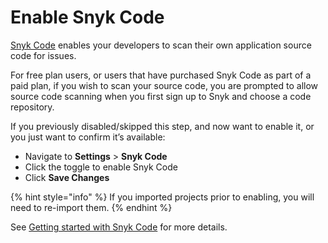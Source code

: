 # Enable Snyk Code

[Snyk Code](../../../products/snyk-code/) enables your developers to scan their own application source code for issues.

For free plan users, or users that have purchased Snyk Code as part of a paid plan, if you wish to scan your source code, you are prompted to allow source code scanning when you first sign up to Snyk and choose a code repository.&#x20;

If you previously disabled/skipped this step, and now want to enable it, or you just want to confirm it’s available:&#x20;

* Navigate to **Settings** > **Snyk Code**&#x20;
* Click the toggle to enable Snyk Code
* Click **Save Changes**

{% hint style="info" %}
If you imported projects prior to enabling, you will need to re-import them.
{% endhint %}

See [Getting started with Snyk Code](../../../products/snyk-code/getting-started-with-snyk-code/) for more details.
